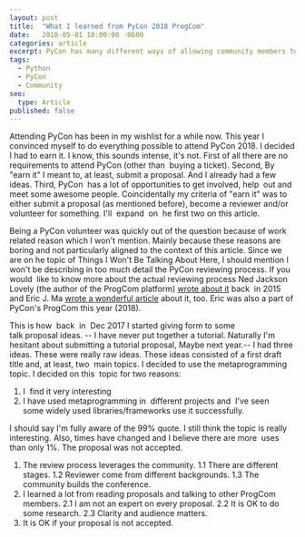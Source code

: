 ```yaml
---
layout: post
title:  "What I learned from PyCon 2018 ProgCom"
date:   2018-05-01 10:00:00 -0600
categories: article
excerpt: PyCon has many different ways of allowing community members to participate. One of these opportunities is the program committee (ProgCom). This a summary about my experience participating in PyCon 2018 ProgCom.
tags: 
  - Python
  - PyCon
  - Community
seo:
  type: Article
published: false
---
```

Attending PyCon has been in my wishlist for a while now. This year I convinced myself to do everything possible to attend PyCon 2018.
I decided I had to earn it. I know, this sounds intense, it's not. First of all there are no requirements to attend PyCon (other than  buying a ticket).
Second, By "earn it" I meant to, at least, submit a proposal. And I already had a few ideas.
Third, PyCon  has a lot of opportunities to get involved, help  out and meet some awesome people.
Coincidentally my criteria of "earn it" was to either submit a proposal (as mentioned before), become a reviewer and/or volunteer for something.
I'll  expand  on  he first two on this article.

Being a PyCon volunteer was quickly out of the question because of work related reason which I won't mention.
Mainly because these reasons are boring and not particularly aligned to the context of this article.
Since we are on he topic of Things I Won't Be Talking About Here, I should mention I won't be describing in too much detail the PyCon reviewing process.
If you would  like to know more about the actual reviewing process Ned Jackson Lovely
(the author of the ProgCom platform) [wrote about it][pycon-review-process] back  in  2015
and Eric J. Ma [wrote a wonderful article][erics-article] about it, too. Eric was also a part of PyCon's ProgCom this year (2018).

This is how  back  in  Dec 2017 I started giving form to some talk proposal ideas.
-- I have never put together a tutorial. Naturally I'm hesitant about submitting a tutorial proposal, Maybe next year.--
I had three ideas. These were really raw ideas. These ideas consisted of a first draft title and, at least, two  main topics.
I decided to use the metaprogramming topic.
I decided on this  topic for two reasons:

1. I  find it very interesting
2. I have used metaprogramming in  different projects and  I've seen some widely used libraries/frameworks use it successfully.

I should say I'm fully aware of the 99% quote. I still think the topic is really interesting.
Also, times have changed and I believe there are more  uses than only 1%. The proposal was not accepted. 


1. The review process leverages the community.
  1.1 There are different stages.
  1.2 Reviewer come from different backgrounds.
  1.3 The community builds the conference.
2. I learned a lot from reading proposals and talking to other ProgCom members.
  2.1 I am not an expert on every proposal.
  2.2 It is OK to do some research.
  2.3 Clarity and audience matters.
3. It is OK if your proposal is not accepted.



[erics-article]: http://ericmjl.com/blog/2018/2/6/pycon-program-committee-review/
[pycon-review-process]: http://www.njl.us/essays/pycon-process/
[pycon2018-call-for-action]: https://pycon.blogspot.com/2012/07/i-want-you-for-pycon-program-commitee.html
